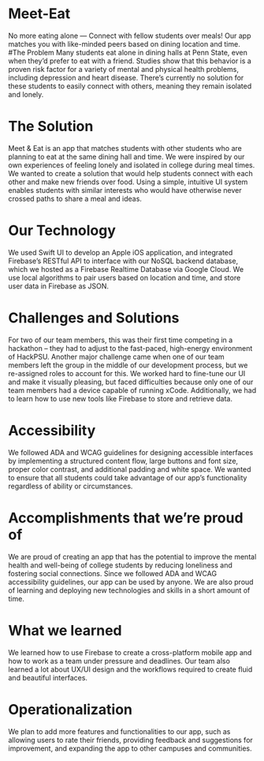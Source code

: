 # Meet-Eat
No more eating alone — Connect with fellow students over meals! Our app matches you with like-minded peers based on dining location and time.
#The Problem
Many students eat alone in dining halls at Penn State, even when they’d prefer to eat with a friend. Studies show that this behavior is a proven risk factor for a variety of mental and physical health problems, including depression and heart disease. There’s currently no solution for these students to easily connect with others, meaning they remain isolated and lonely.

# The Solution
Meet & Eat is an app that matches students with other students who are planning to eat at the same dining hall and time. We were inspired by our own experiences of feeling lonely and isolated in college during meal times. We wanted to create a solution that would help students connect with each other and make new friends over food. Using a simple, intuitive UI system enables students with similar interests who would have otherwise never crossed paths to share a meal and ideas.

# Our Technology
We used Swift UI to develop an Apple iOS application, and integrated Firebase’s RESTful API to interface with our NoSQL backend database, which we hosted as a Firebase Realtime Database via Google Cloud. We use local algorithms to pair users based on location and time, and store user data in Firebase as JSON.

# Challenges and Solutions
For two of our team members, this was their first time competing in a hackathon – they had to adjust to the fast-paced, high-energy environment of HackPSU. Another major challenge came when one of our team members left the group in the middle of our development process, but we re-assigned roles to account for this. We worked hard to fine-tune our UI and make it visually pleasing, but faced difficulties because only one of our team members had a device capable of running xCode. Additionally, we had to learn how to use new tools like Firebase to store and retrieve data.

# Accessibility
We followed ADA and WCAG guidelines for designing accessible interfaces by implementing a structured content flow, large buttons and font size, proper color contrast, and additional padding and white space. We wanted to ensure that all students could take advantage of our app’s functionality regardless of ability or circumstances. 

# Accomplishments that we’re proud of
We are proud of creating an app that has the potential to improve the mental health and well-being of college students by reducing loneliness and fostering social connections. Since we followed ADA and WCAG accessibility guidelines, our app can be used by anyone. We are also proud of learning and deploying new technologies and skills in a short amount of time.

# What we learned
We learned how to use Firebase to create a cross-platform mobile app and how to work as a team under pressure and deadlines. Our team also learned a lot about UX/UI design and the workflows required to create fluid and beautiful interfaces.

# Operationalization
We plan to add more features and functionalities to our app, such as allowing users to rate their friends, providing feedback and suggestions for improvement, and expanding the app to other campuses and communities.

